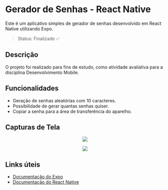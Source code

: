 # Gerador de Senhas - React Native

Este é um aplicativo simples de gerador de senhas desenvolvido em React Native utilizando Expo.

> Status: Finalizado ✅

## Descrição

O projeto foi realizado para fins de estudo, como atividade avaliativa para a disciplina Desenvolvimento Mobile.

## Funcionalidades

- Geração de senhas aleatórias com 10 caracteres.
- Possibilidade de gerar quantas senhas quiser.
- Copiar a senha para a área de transferência do aparelho.

## Capturas de Tela

<p align="center">
  <img src="https://github.com/ArthurSauerr/Gerador-de-Senha/assets/126787761/c07fd2b9-e72b-40c0-aea5-1246aa09513e" />
</p>
<p align="center">
  <img src="https://github.com/ArthurSauerr/Gerador-de-Senha/assets/126787761/7aa8f184-1e24-400f-9704-ba2764c5422d" />
</p>

## Links úteis

- [Documentação do Expo](https://docs.expo.dev/)
- [Documentação do React Native](https://reactnative.dev/docs/getting-started)
